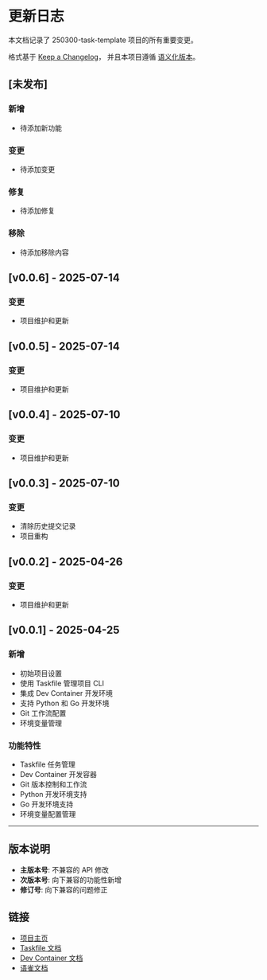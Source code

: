 # 更新日志

本文档记录了 250300-task-template 项目的所有重要变更。

格式基于 [Keep a Changelog](https://keepachangelog.com/zh-CN/1.0.0/)，
并且本项目遵循 [语义化版本](https://semver.org/lang/zh-CN/)。

## [未发布]

### 新增
- 待添加新功能

### 变更
- 待添加变更

### 修复
- 待添加修复

### 移除
- 待添加移除内容

## [v0.0.6] - 2025-07-14

### 变更
- 项目维护和更新

## [v0.0.5] - 2025-07-14

### 变更
- 项目维护和更新

## [v0.0.4] - 2025-07-10

### 变更
- 项目维护和更新

## [v0.0.3] - 2025-07-10

### 变更
- 清除历史提交记录
- 项目重构

## [v0.0.2] - 2025-04-26

### 变更
- 项目维护和更新

## [v0.0.1] - 2025-04-25

### 新增
- 初始项目设置
- 使用 Taskfile 管理项目 CLI
- 集成 Dev Container 开发环境
- 支持 Python 和 Go 开发环境
- Git 工作流配置
- 环境变量管理

### 功能特性
- Taskfile 任务管理
- Dev Container 开发容器
- Git 版本控制和工作流
- Python 开发环境支持
- Go 开发环境支持
- 环境变量配置管理

---

## 版本说明

- **主版本号**: 不兼容的 API 修改
- **次版本号**: 向下兼容的功能性新增
- **修订号**: 向下兼容的问题修正

## 链接

- [项目主页](https://github.com/lwmacct)
- [Taskfile 文档](https://taskfile.dev)
- [Dev Container 文档](https://code.visualstudio.com/docs/devcontainers/containers)
- [语雀文档](https://www.yuque.com/lwmacct/vscode/dev-containers) 